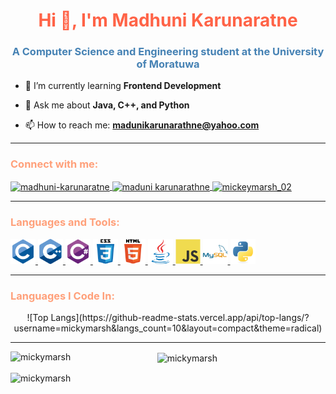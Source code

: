 <h1 align="center" style="color: #ff6347;">Hi 👋, I'm Madhuni Karunaratne</h1>
<h3 align="center" style="color: #4682b4;">A Computer Science and Engineering student at the University of Moratuwa</h3>

- 🌱 I’m currently learning **Frontend Development**

- 💬 Ask me about **Java, C++, and Python**

- 📫 How to reach me: **madunikarunarathne@yahoo.com**

---

<h3 align="left" style="color: #ffa07a;">Connect with me:</h3>
<p align="left">
  <a href="https://linkedin.com/in/madhuni-karunaratne" target="_blank">
    <img align="center" src="https://raw.githubusercontent.com/rahuldkjain/github-profile-readme-generator/master/src/images/icons/Social/linked-in-alt.svg" alt="madhuni-karunaratne" height="30" width="40" />
  </a>
  <a href="https://fb.com/maduni karunarathne" target="_blank">
    <img align="center" src="https://raw.githubusercontent.com/rahuldkjain/github-profile-readme-generator/master/src/images/icons/Social/facebook.svg" alt="maduni karunarathne" height="30" width="40" />
  </a>
  <a href="https://instagram.com/mickeymarsh_02" target="_blank">
    <img align="center" src="https://raw.githubusercontent.com/rahuldkjain/github-profile-readme-generator/master/src/images/icons/Social/instagram.svg" alt="mickeymarsh_02" height="30" width="40" />
  </a>
</p>

---

<h3 align="left" style="color: #ffa07a;">Languages and Tools:</h3>
<p align="left">
  <a href="https://www.cprogramming.com/" target="_blank">
    <img src="https://raw.githubusercontent.com/devicons/devicon/master/icons/c/c-original.svg" alt="c" width="40" height="40" />
  </a> 
  <a href="https://www.w3schools.com/cpp/" target="_blank">
    <img src="https://raw.githubusercontent.com/devicons/devicon/master/icons/cplusplus/cplusplus-original.svg" alt="cplusplus" width="40" height="40" />
  </a>
  <a href="https://www.w3schools.com/cs/" target="_blank">
    <img src="https://raw.githubusercontent.com/devicons/devicon/master/icons/csharp/csharp-original.svg" alt="csharp" width="40" height="40" />
  </a> 
  <a href="https://www.w3schools.com/css/" target="_blank">
    <img src="https://raw.githubusercontent.com/devicons/devicon/master/icons/css3/css3-original-wordmark.svg" alt="css3" width="40" height="40" />
  </a> 
  <a href="https://www.w3.org/html/" target="_blank">
    <img src="https://raw.githubusercontent.com/devicons/devicon/master/icons/html5/html5-original-wordmark.svg" alt="html5" width="40" height="40" />
  </a>
  <a href="https://www.java.com" target="_blank">
    <img src="https://raw.githubusercontent.com/devicons/devicon/master/icons/java/java-original.svg" alt="java" width="40" height="40" />
  </a>
  <a href="https://developer.mozilla.org/en-US/docs/Web/JavaScript" target="_blank">
    <img src="https://raw.githubusercontent.com/devicons/devicon/master/icons/javascript/javascript-original.svg" alt="javascript" width="40" height="40" />
  </a>
  <a href="https://www.mysql.com/" target="_blank">
    <img src="https://raw.githubusercontent.com/devicons/devicon/master/icons/mysql/mysql-original-wordmark.svg" alt="mysql" width="40" height="40" />
  </a>
  <a href="https://www.python.org" target="_blank">
    <img src="https://raw.githubusercontent.com/devicons/devicon/master/icons/python/python-original.svg" alt="python" width="40" height="40" />
  </a>
</p>

---

<h3 align="left" style="color: #ffa07a;">Languages I Code In:</h3>
<p align="center">
  ![Top Langs](https://github-readme-stats.vercel.app/api/top-langs/?username=mickymarsh&langs_count=10&layout=compact&theme=radical)
</p>

---

<p>
  <img align="left" src="https://github-readme-stats.vercel.app/api/top-langs?username=mickymarsh&show_icons=true&locale=en&layout=compact&theme=radical" alt="mickymarsh" width="45%" />
</p>

<p>&nbsp;
  <img align="center" src="https://github-readme-stats.vercel.app/api?username=mickymarsh&show_icons=true&locale=en&theme=radical" alt="mickymarsh" width="50%" />
</p>

<p>
  <img align="center" src="https://github-readme-streak-stats.herokuapp.com/?user=mickymarsh&theme=radical" alt="mickymarsh" width="50%" />
</p>
